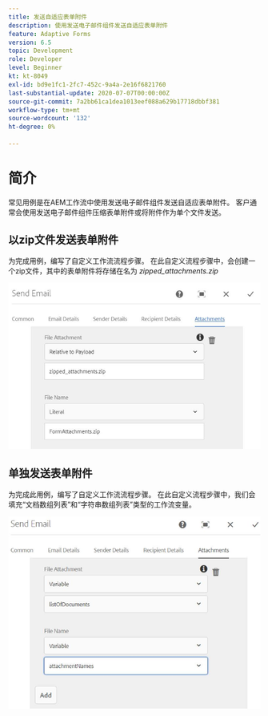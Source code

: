 ```yaml
---
title: 发送自适应表单附件
description: 使用发送电子邮件组件发送自适应表单附件
feature: Adaptive Forms
version: 6.5
topic: Development
role: Developer
level: Beginner
kt: kt-8049
exl-id: bd9e1fc1-2fc7-452c-9a4a-2e16f6821760
last-substantial-update: 2020-07-07T00:00:00Z
source-git-commit: 7a2bb61ca1dea1013eef088a629b17718dbbf381
workflow-type: tm+mt
source-wordcount: '132'
ht-degree: 0%

---
```


# 简介



常见用例是在AEM工作流中使用发送电子邮件组件发送自适应表单附件。
客户通常会使用发送电子邮件组件压缩表单附件或将附件作为单个文件发送。

## 以zip文件发送表单附件

为完成用例，编写了自定义工作流流程步骤。 在此自定义流程步骤中，会创建一个zip文件，其中的表单附件将存储在名为 *zipped_attachments.zip*

![send-form-attachments](assets/send-form-attachments.JPG)

## 单独发送表单附件

为完成此用例，编写了自定义工作流流程步骤。 在此自定义流程步骤中，我们会填充“文档数组列表”和“字符串数组列表”类型的工作流变量。

![send-list-of-documents](assets/send-list-of-documents.JPG)
